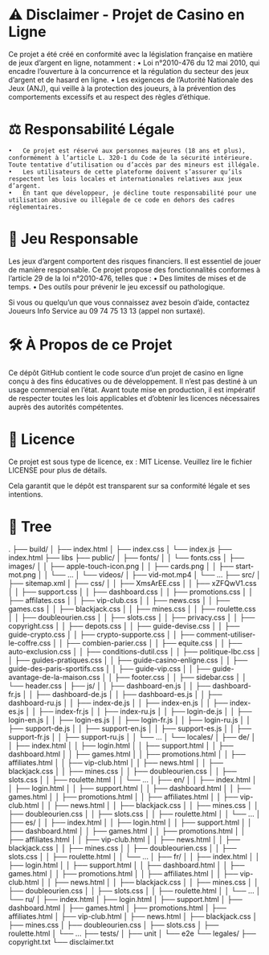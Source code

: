# ⚠️ Disclaimer - Projet de Casino en Ligne

Ce projet a été créé en conformité avec la législation française en matière de jeux d’argent en ligne, notamment :
	•	Loi n°2010-476 du 12 mai 2010, qui encadre l’ouverture à la concurrence et la régulation du secteur des jeux d’argent et de hasard en ligne.
	•	Les exigences de l’Autorité Nationale des Jeux (ANJ), qui veille à la protection des joueurs, à la prévention des comportements excessifs et au respect des règles d’éthique.

# ⚖️ Responsabilité Légale
	•	Ce projet est réservé aux personnes majeures (18 ans et plus), conformément à l’article L. 320-1 du Code de la sécurité intérieure. Toute tentative d’utilisation ou d’accès par des mineurs est illégale.
	•	Les utilisateurs de cette plateforme doivent s’assurer qu’ils respectent les lois locales et internationales relatives aux jeux d’argent.
	•	En tant que développeur, je décline toute responsabilité pour une utilisation abusive ou illégale de ce code en dehors des cadres réglementaires.

# 🎲 Jeu Responsable

Les jeux d’argent comportent des risques financiers. Il est essentiel de jouer de manière responsable. Ce projet propose des fonctionnalités conformes à l’article 29 de la loi n°2010-476, telles que :
	•	Des limites de mises et de temps.
	•	Des outils pour prévenir le jeu excessif ou pathologique.

Si vous ou quelqu’un que vous connaissez avez besoin d’aide, contactez Joueurs Info Service au 09 74 75 13 13 (appel non surtaxé).

# 🛠️ À Propos de ce Projet

Ce dépôt GitHub contient le code source d’un projet de casino en ligne conçu à des fins éducatives ou de développement. Il n’est pas destiné à un usage commercial en l’état. Avant toute mise en production, il est impératif de respecter toutes les lois applicables et d’obtenir les licences nécessaires auprès des autorités compétentes.

# 📄 Licence

Ce projet est sous type de licence, ex : MIT License. Veuillez lire le fichier LICENSE pour plus de détails.

Cela garantit que le dépôt est transparent sur sa conformité légale et ses intentions.

# 🌲 Tree

.
├── build/
│   ├── index.html
│   ├── index.css
│   └── index.js
├── index.html
├── libs
├── public/
│   ├── fonts/
│   │   └── fonts.css
│   ├── images/
│   │   ├── apple-touch-icon.png
│   │   ├── cards.png
│   │   ├── start-mot.png
│   │   └── ...
│   └── videos/
│       ├── vid-mot.mp4
│       └── ...
├── src/
│   ├── sitemap.xml
│   ├── css/
│   │   ├── XmsArEE.css
│   │   ├── xZFQwV1.css
│   │   ├── support.css
│   │   ├── dashboard.css
│   │   ├── promotions.css
│   │   ├── affilates.css
│   │   ├── vip-club.css
│   │   ├── news.css
│   │   ├── games.css
│   │   ├── blackjack.css
│   │   ├── mines.css
│   │   ├── roulette.css
│   │   ├── doubleourien.css
│   │   ├── slots.css
│   │   ├── privacy.css
│   │   ├── copyright.css
│   │   ├── depots.css
│   │   ├── guide-devise.css
│   │   ├── guide-crypto.css
│   │   ├── crypto-supporte.css
│   │   ├── comment-utiliser-le-coffre.css
│   │   ├── combien-parier.css
│   │   ├── equite.css
│   │   ├── auto-exclusion.css
│   │   ├── conditions-dutil.css
│   │   ├── politique-lbc.css
│   │   ├── guides-pratiques.css
│   │   ├── guide-casino-enligne.css
│   │   ├── guide-des-paris-sportifs.css
│   │   ├── guide-vip.css
│   │   ├── guide-avantage-de-la-maison.css
│   │   ├── footer.css
│   │   ├── sidebar.css
│   │   └── header.css
│   ├── js/
│   │   ├── dashboard-en.js
│   │   ├── dashboard-fr.js
│   │   ├── dashboard-de.js
│   │   ├── dashboard-es.js
│   │   ├── dashboard-ru.js
│   │   ├── index-de.js
│   │   ├── index-en.js
│   │   ├── index-es.js
│   │   ├── index-fr.js
│   │   ├── index-ru.js
│   │   ├── login-de.js
│   │   ├── login-en.js
│   │   ├── login-es.js
│   │   ├── login-fr.js
│   │   ├── login-ru.js
│   │   ├── support-de.js
│   │   ├── support-en.js
│   │   ├── support-es.js
│   │   ├── support-fr.js
│   │   ├── support-ru.js
│   │   └── ...
│   └── locales/
│       ├── de/
│       │   ├── index.html
│       │   ├── login.html
│       │   ├── support.html
│       │   ├── dashboard.html
│       │   ├── games.html
│       │   ├── promotions.html
│       │   ├── affiliates.html
│       │   ├── vip-club.html
│       │   ├── news.html
│       │   ├── blackjack.css
│       │   ├── mines.css
│       │   ├── doubleourien.css
│       │   ├── slots.css
│       │   ├── roulette.html
│       │   └── ...
│       ├── en/
│       │   ├── index.html
│       │   ├── login.html
│       │   ├── support.html
│       │   ├── dashboard.html
│       │   ├── games.html
│       │   ├── promotions.html
│       │   ├── affiliates.html
│       │   ├── vip-club.html
│       │   ├── news.html
│       │   ├── blackjack.css
│       │   ├── mines.css
│       │   ├── doubleourien.css
│       │   ├── slots.css
│       │   ├── roulette.html
│       │   └── ...
│       ├── es/
│       │   ├── index.html
│       │   ├── login.html
│       │   ├── support.html
│       │   ├── dashboard.html
│       │   ├── games.html
│       │   ├── promotions.html
│       │   ├── affiliates.html
│       │   ├── vip-club.html
│       │   ├── news.html
│       │   ├── blackjack.css
│       │   ├── mines.css
│       │   ├── doubleourien.css
│       │   ├── slots.css
│       │   ├── roulette.html
│       │   └── ...
│       ├── fr/
│       │   ├── index.html
│       │   ├── login.html
│       │   ├── support.html
│       │   ├── dashboard.html
│       │   ├── games.html
│       │   ├── promotions.html
│       │   ├── affiliates.html
│       │   ├── vip-club.html
│       │   ├── news.html
│       │   ├── blackjack.css
│       │   ├── mines.css
│       │   ├── doubleourien.css
│       │   ├── slots.css
│       │   ├── roulette.html
│       │   └── ...
│       └── ru/
│           ├── index.html
│           ├── login.html
│           ├── support.html
│           ├── dashboard.html
│           ├── games.html
│           ├── promotions.html
│           ├── affiliates.html
│           ├── vip-club.html
│           ├── news.html
│           ├── blackjack.css
│           ├── mines.css
│           ├── doubleourien.css
│           ├── slots.css
│           ├── roulette.html
│           └── ...
├── tests/
│   ├── unit
│   └── e2e
└── legales/
    ├── copyright.txt
    └── disclaimer.txt
